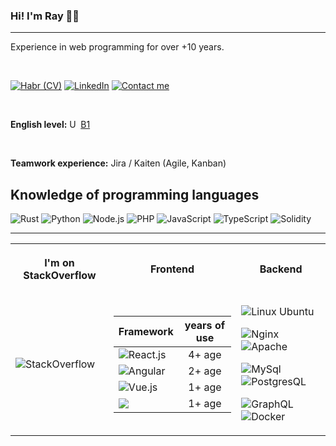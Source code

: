 ### Hi! I'm Ray 👋✨
***

Experience in web programming for over +10 years.

<br />

[![Habr (CV)](https://img.shields.io/badge/Habr_(CV)-0077B5?style=for-the-badge&logo=habr&logoColor=white)](https://career.habr.com/isolution666)
[![LinkedIn](https://img.shields.io/badge/LinkedIn-0077B5?style=for-the-badge&logo=linkedin&logoColor=white)](https://www.linkedin.com/in/inc-defina/)
[![Сontact me](https://img.shields.io/badge/%D0%A1ontact_me-0077B5?style=for-the-badge&logo=contact&logoColor=white)](https://solutions-dev.netlify.app)

<br />

**English level:** <img src="https://cdn-icons-png.flaticon.com/512/197/197484.png" alt="US" style="width: 14px" /> [B1](https://www.efset.org/ru/cefr/b1/)

<br />

**Teamwork experience:**  Jira / Kaiten (Agile, Kanban) 

## Knowledge of programming languages

![Rust](https://img.shields.io/badge/rust-black?style=for-the-badge&logo=rust&logoColor=8000ff)
![Python](https://img.shields.io/badge/python-black?style=for-the-badge&logo=python&logoColor=ffdf76)
![Node.js](https://img.shields.io/badge/node.js-black?style=for-the-badge&logo=Node.js&logoColor=026e00)
![PHP](https://img.shields.io/badge/php-black?style=for-the-badge&logo=php&logoColor=7a86b8)
![JavaScript](https://img.shields.io/badge/javascript-black?style=for-the-badge&logo=javascript&logoColor=efd81d)
![TypeScript](https://img.shields.io/badge/typescript-black?style=for-the-badge&logo=TypeScript&logoColor=3178c6)
![Solidity](https://img.shields.io/badge/solidity-black?style=for-the-badge&logo=solidity&logoColor=blue)

---

<table>
<tr>
<th>
  
I'm on StackOverflow

</th>
<th>
  
Frontend

</th>
<th>
  
Backend 
  
</th>
</tr>
<tr>
<td>

![StackOverflow](https://github-readme-stackoverflow.vercel.app/?userID=13095882&theme=dark)

</td>
<td>
  
| Framework                                                                                                  | years of use  |
|------------------------------------------------------------------------------------------------------------|:-------------:|
| ![React.js](https://img.shields.io/badge/react.js-mediumblue?style=for-the-badge&logo=react&logoColor=cyan)|  4+ age       |
| ![Angular](https://img.shields.io/badge/angular-maroon?style=for-the-badge&logo=angular&logoColor=red)     |  2+ age       |
| ![Vue.js](https://img.shields.io/badge/vue.js-seagreen?style=for-the-badge&logo=vue.js&logoColor=00FF7F)   |  1+ age       |
| ![](https://img.shields.io/badge/framework7-EE350F?style=for-the-badge&logo=framework7&logoColor=fff)|  1+ age       |

</td>
<td>

![Linux Ubuntu](https://img.shields.io/badge/ubuntu-linux-black?style=for-the-badge&logo=ubuntu&logoColor=orange)

![Nginx](https://img.shields.io/badge/nginx-server-greenyellow?style=for-the-badge&logo=nginx&logoColor=ADFF2F)
![Apache](https://img.shields.io/badge/apache-server-orangered?style=for-the-badge&logo=apache&logoColor=FF4500)

![MySql](https://img.shields.io/badge/mysql-database-black?style=for-the-badge&logo=mysql&logoColor=FFA500)
![PostgresQL](https://img.shields.io/badge/postgresql-database-black?style=for-the-badge&logo=postgresql&logoColor=87CEEB)

![GraphQL](https://img.shields.io/badge/graphql-deeppink?style=for-the-badge&logo=graphql&logoColor=fff)
![Docker](https://img.shields.io/badge/docker-dodgerblue?style=for-the-badge&logo=docker&logoColor=fff)

</td>
</tr>
</table>

